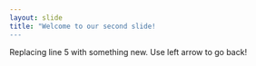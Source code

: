 ```yaml
---
layout: slide
title: "Welcome to our second slide!
---
```

Replacing line 5 with something new.
Use left arrow to go back!
